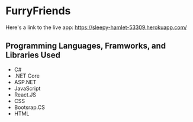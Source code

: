 # FurryFriends
Here's a link to the live app: https://sleepy-hamlet-53309.herokuapp.com/

## Programming Languages, Framworks, and Libraries Used
- C# 
- .NET Core
- ASP.NET
- JavaScript
- React.JS
- CSS
- Bootsrap.CS
- HTML
